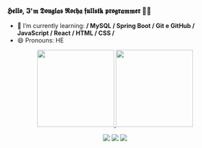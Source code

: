 ### 𝕳𝖊𝖑𝖑𝖔, 𝕴'𝖒 𝕯𝖔𝖚𝖌𝖑𝖆𝖘 𝕽𝖔𝖈𝖍𝖆 𝖋𝖚𝖑𝖑𝖘𝖙𝖐 𝖕𝖗𝖔𝖌𝖗𝖆𝖒𝖒𝖊𝖗  👾👾



- 🌱 I’m currently learning: **/ MySQL / Spring Boot / Git e GitHub / JavaScript / React / HTML / CSS /**
- 😄 Pronouns: HE


<div align="center">
  <a href="https://github.com/rafaballerini">
  <img height="180em" src="https://github-readme-stats.vercel.app/api?username=dogzeira&show_icons=true&theme=dark&include_all_commits=true&count_private=true"/>
  <img height="180em" src="https://github-readme-stats.vercel.app/api/top-langs/?username=dogzeira&layout=compact&langs_count=7&theme=dark"/>


    
  <a href="https://instagram.com/_dogzeiraa_" target="_blank"><img src="https://img.shields.io/badge/-Instagram-%23E4405F?style=for-the-badge&logo=instagram&logoColor=white" target="_blank"></a>
 <a href = "mailto:douglasdanilobutu13@gmail.com"><img src="https://img.shields.io/badge/-Gmail-%23333?style=for-the-badge&logo=gmail&logoColor=white" target="_blank"></a>
  <a href="https://www.linkedin.com/in/doug-rocha/" target="_blank"><img src="https://img.shields.io/badge/-LinkedIn-%230077B5?style=for-the-badge&logo=linkedin&logoColor=white" target="_blank"></a> 
